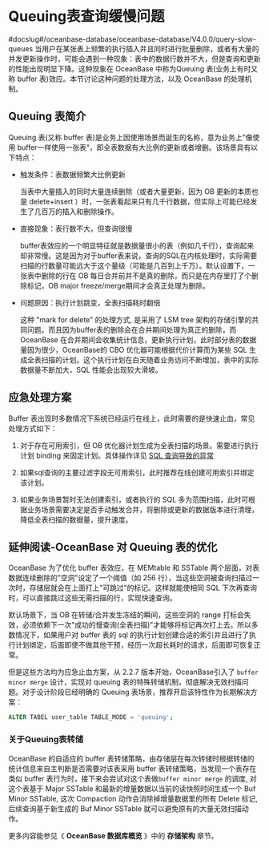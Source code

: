 Queuing表查询缓慢问题 
===================================
#docslug#/oceanbase-database/oceanbase-database/V4.0.0/query-slow-queues
当用户在某张表上频繁的执行插入并且同时进行批量删除，或者有大量的并发更新操作时，可能会遇到一种现象：表中的数据行数并不大，但是查询和更新的性能出现明显下降。这种现象在 OceanBase 中称为Queuing 表(业务上有时又称 buffer 表)效应。本节讨论这种问题的处理方法，以及 OceanBase 的处理机制。

Queuing 表简介 
--------------------------------

Queuing 表(又称 buffer 表)是业务上因使用场景而诞生的名称，意为业务上"像使用 buffer一样使用一张表"，即全表数据有大比例的更新或者增删。该场景具有以下特点：

* 触发条件：表数据频繁大比例更新

  当表中大量插入的同时大量连续删除（或者大量更新，因为 OB 更新的本质也是 delete+insert ）时，一张表看起来只有几千行数据，但实际上可能已经发生了几百万的插入和删除操作。
  

* 直接现象：表行数不大，但查询很慢

  buffer表效应的一个明显特征就是数据量很小的表（例如几千行），查询起来却非常慢。这是因为对于buffer表来说，查询的SQL在内核处理时，实际需要扫描的行数量可能远大于这个量级（可能是几百到上千万）。默认设置下，一张表中删除的行在 OB 每日合并前并不是真的删除，而只是在内存里打了个删除标记，OB major freeze/merge期间才会真正处理为删除。
  

* 问题原因：执行计划跳变，全表扫描耗时翻倍

  这种 "mark for delete" 的处理方式, 是采用了 LSM tree 架构的存储引擎的共同问题。而且因为buffer表的删除会在合并期间处理为真正的删除，而 OceanBase 在合并期间会收集统计信息，更新执行计划，此时部分表的数据量因为很少，OceanBase的 CBO 优化器可能根据代价计算而为某些 SQL 生成全表扫描的计划。这个执行计划在白天随着业务访问不断增加，表中的实际数据量不断加大，SQL 性能会出现较大滑坡。
  




应急处理方案 
---------------------------

Buffer 表出现时多数情况下系统已经运行在线上，此时需要的是快速止血，常见处理方式如下：

1. 对于存在可用索引，但 OB 优化器计划生成为全表扫描的场景。需要进行执行计划 binding 来固定计划。具体操作详见 [SQL 查询导致的异常](../2.problems-caused-by-capacity-changes/1.exceptions-caused-by-sql-queries.md)

   

2. 如果sql查询的主要过滤字段无可用索引，此时推荐在线创建可用索引并绑定该计划。

   

3. 如果业务场景暂时无法创建索引，或者执行的 SQL 多为范围扫描，此时可根据业务场景需要决定是否手动触发合并，将删除或更新的数据版本进行清理，降低全表扫描的数据量，提升速度。

   




延伸阅读-OceanBase 对 Queuing 表的优化 
--------------------------------------------------

OceanBase 为了优化 buffer 表效应，在 MEMtable 和 SSTable 两个层面，对表数据连续删除的"空洞"设定了一个阈值（如 256 行），当这些空洞被查询扫描过一次时，存储层就会在上面打上"可跳过"的标记。这样就能使相同 SQL 下次再查询时，可以直接跳过这些无需扫描的行，实现快速查询。

默认场景下，当 OB 在转储/合并发生冻结的瞬间，这些空洞的 range 打标会失效，必须依赖下一次"成功的慢查询(全表扫描)"才能够将标记再次打上去。所以多数情况下，如果用户对 buffer 表的 sql 的执行计划创建合适的索引并且进行了执行计划绑定，后面即使不做其他干预，经历一次超长耗时的请求，后面即可恢复正常。

但是这些方法均为应急止血方案，从 2.2.7 版本开始，OceanBase引入了 `buffer minor merge` 设计，实现对 queuing 表的特殊转储机制，彻底解决无效扫描问题。对于设计阶段已经明确的 Queuing 表场景，推荐开启该特性作为长期解决方案：

```sql
ALTER TABEL user_table TABLE_MODE = 'queuing';
```



### 关于Queuing表转储 

OceanBase 的自适应的 buffer 表转储策略，由存储层在每次转储时根据转储的统计信息来自主判断是否需要对该表采用 buffer 表转储策略，当发现一个表存在类似 buffer 表行为时，接下来会尝试对这个表做`buffer minor merge` 的调度, 对这个表基于 Major SSTable 和最新的增量数据以当前的读快照时间生成一个 Buf Minor SSTable, 这次 Compaction 动作会消除掉增量数据里的所有 Delete 标记, 后续查询基于新生成的 Buf Minor SSTable 就可以避免原有的大量无效扫描动作。

更多内容能参见《 **OceanBase 数据库概览** 》中的 **存储架构** 章节。
